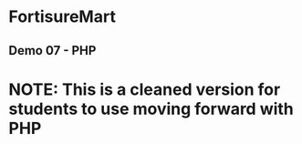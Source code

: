 # FortisureMart
## Demo 07 - PHP 
# NOTE: This is a cleaned version for students to use moving forward with PHP
